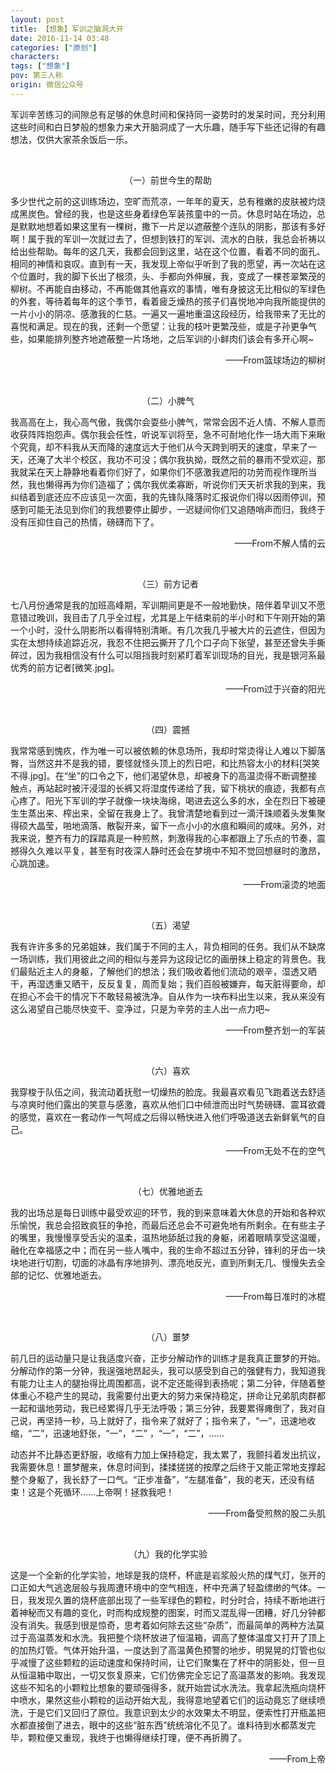 ```yaml
---
layout: post
title: 【想象】军训之脑洞大开
date: 2016-11-14 03:48
categories: ["原创"]
characters: 
tags: ["想象"]
pov: 第三人称
origin: 微信公众号
---
```


军训辛苦练习的间隙总有足够的休息时间和保持同一姿势时的发呆时间，充分利用这些时间和白日梦般的想象力来大开脑洞成了一大乐趣，随手写下些还记得的有趣想法，仅供大家茶余饭后一乐。

<br>

<p style="text-indent: 0em; text-align: center;">（一）前世今生的帮助</p>

多少世代之前的这训练场边，空旷而荒凉，一年年的夏天，总有稚嫩的皮肤被灼烧成黑炭色。曾经的我，也是这些身着绿色军装孩童中的一员。休息时站在场边，总是默默地想着如果这里有一棵树，撒下一片足以遮蔽整个连队的阴影，那该有多好啊！属于我的军训一次就过去了，但想到铁打的军训、流水的白肤，我总会祈祷以给出些帮助。每年的这几天，我都会回到这里，站在这个位置，看着不同的面孔、相同的神情和哀叹。直到有一天，我发现上帝似乎听到了我的愿望，再一次站在这个位置时，我的脚下长出了根须，头、手都向外伸展，我，变成了一棵苍翠繁茂的柳树。不再能自由移动，不再能做其他喜欢的事情，唯有身披这无比相似的军绿色的外套，等待着每年的这个季节，看着疲乏燥热的孩子们喜悦地冲向我所能提供的一片小小的阴凉、感激我的仁慈。一遍又一遍地重温这段经历，给我带来了无比的喜悦和满足。现在的我，还剩一个愿望：让我的枝叶更繁茂些，或是子孙更争气些，如果能排列整齐地遮蔽整一片场地，之后军训的小鲜肉们该会有多开心啊\~

<p style="text-indent: 0em; text-align: right;">——From篮球场边的柳树</p>

<br>

<p style="text-indent: 0em; text-align: center;">（二）小脾气</p>

我高高在上，我心高气傲，我偶尔会耍些小脾气，常常会因不近人情、不解人意而收获阵阵抱怨声。偶尔我会任性，听说军训将至，急不可耐地化作一场大雨下来瞅个究竟，却不料我从天而降的速度远大于他们从今天跨到明天的速度，早来了一天，还淹了大半个校区，我功不可没；偶尔我执拗，既然之前的暴雨不受欢迎，那我就呆在天上静静地看着你们好了，如果你们不感激我遮阳的功劳而视作理所当然，我也懒得再为你们造福了；偶尔我优柔寡断，听说你们天天祈求我的到来，我纠结着到底还应不应该见一次面，我的先锋队降落时汇报说你们得以因雨停训，预感到可能无法见到你们的我想要停止脚步，一迟疑间你们又追随哨声而归，我终于没有压抑住自己的热情，磅礴而下了。

<p style="text-indent: 0em; text-align: right;">——From不解人情的云</p>

<br>

<p style="text-indent: 0em; text-align: center;">（三）前方记者</p>

七八月份通常是我的加班高峰期，军训期间更是不一般地勤快，陪伴着早训又不愿意错过晚训，我目击了几乎全过程，尤其是上午结束前的半小时和下午刚开始的第一个小时，没什么阴影所以看得特别清晰。有几次我几乎被大片的云遮住，但因为实在太想持续追踪近况，我忍不住把云撕开了几个口子向下张望，甚至还曾失手撕碎过，因为我相信没有什么可以阻挡我时刻紧盯着军训现场的目光，我是银河系最优秀的前方记者\[微笑.jpg\]。

<p style="text-indent: 0em; text-align: right;">——From过于兴奋的阳光</p>

<br>

<p style="text-indent: 0em; text-align: center;">（四）震撼</p>

我常常感到愧疚，作为唯一可以被依赖的休息场所，我却时常烫得让人难以下脚落臀，当然这并不是我的错，要怪就怪头顶上的烈日吧，和比热容太小的材料\[哭笑不得.jpg\]。在“坐”的口令之下，他们渴望休息，却被身下的高温烫得不断调整接触点，再站起时被汗浸湿的长裤又将湿度传递给了我，留下桃状的痕迹，我都有点心疼了。阳光下军训的学子就像一块块海绵，喝进去这么多的水，全在烈日下被硬生生蒸出来、榨出来，全留在我身上了。我曾清楚地看到过一滴汗珠顺着头发集聚得硕大晶莹，啪地滴落、散裂开来，留下一点小小的水痕和瞬间的咸味。另外，对我来说，整齐有力的踩踏真是一种煎熬，刺激得我的心率都跟上了乐点的节奏，震撼得久久难以平复，甚至有时夜深人静时还会在梦境中不知不觉回想昼时的激昂，心跳加速。

<p style="text-indent: 0em; text-align: right;">——From滚烫的地面</p>

<br>

<p style="text-indent: 0em; text-align: center;">（五）渴望</p>

我有许许多多的兄弟姐妹，我们属于不同的主人，背负相同的任务。我们从不缺席一场训练，我们用彼此之间的相似与差异为这段记忆的画册抹上稳定的背景色。我们最贴近主人的身躯，了解他们的想法；我们吸收着他们流动的艰辛，湿透又晒干，再湿透重又晒干，反反复复，周而复始；我们百般被嫌弃，每天脏得要命，却在担心不会干的情况下不敢轻易被洗净。自从作为一块布料出生以来，我从来没有这么渴望自己能尽快变干、变净过，只是为辛劳的主人出一点力吧\~

<p style="text-indent: 0em; text-align: right;">——From整齐划一的军装</p>

<br>

<p style="text-indent: 0em; text-align: center;">（六）喜欢</p>

我穿梭于队伍之间，我流动着抚慰一切燥热的脸庞。我最喜欢看见飞跑着送去舒适与凉爽时他们露出的笑意与感激，喜欢从他们口中倾泄而出时气势磅礴、震耳欲聋的感觉，喜欢在一套动作一气呵成之后得以畅快进入他们呼吸道送去新鲜氧气的自己。

<p style="text-indent: 0em; text-align: right;">——From无处不在的空气</p>

<br>

<p style="text-indent: 0em; text-align: center;">（七）优雅地逝去</p>

我的出场总是每日训练中最受欢迎的环节，我的到来意味着大休息的开始和各种欢乐愉悦，我总会招致疯狂的争抢，而最后还总会不可避免地有所剩余。在有些主子的嘴里，我慢慢享受舌尖的温柔，温热地舔舐过我的身躯，闭着眼睛享受这温暖，融化在幸福感之中；而在另一些人嘴中，我的生命不超过五分钟，锋利的牙齿一块块地进行切割，切面的冰晶有序地排列、漂亮地反光，直到所剩无几、慢慢失去全部的记忆、优雅地逝去。

<p style="text-indent: 0em; text-align: right;">——From每日准时的冰棍</p>

<br>

<p style="text-indent: 0em; text-align: center;">（八）噩梦</p>

前几日的运动量只是让我适度兴奋，正步分解动作的训练才是我真正噩梦的开始。分解动作的第一分钟，我逞强地昂起头，我可以感受到自己的强健有力，我知道我有能力让主人的腿抬得比周围都高，说不定还能得到表扬呢；第二分钟，伴随着整体重心不稳产生的晃动，我需要付出更大的努力来保持稳定，拼命让兄弟肌肉群都一起和谐地劳动，我已经累得几乎无法呼吸；第三分钟，我要累得瘫倒了，我对自己说，再坚持一秒，马上就好了，指令来了就好了；指令来了，“一”，迅速地收缩，“二”，迅速地舒张，“一”，“二” ，“一”，“二”，……

动态并不比静态更舒服，收缩有力加上保持稳定，我太累了，我颤抖着发出抗议，我需要休息！噩梦醒来，休息时间到，揉揉搓搓的按摩之后终于又能正常地支撑起整个身躯了，我长舒了一口气。“正步准备”，“左腿准备”，我的老天，还没有结束！这是个死循环……上帝啊！拯救我吧！

<p style="text-indent: 0em; text-align: right;">——From备受煎熬的股二头肌</p>

<br>

<p style="text-indent: 0em; text-align: center;">（九）我的化学实验</p>

这是一个全新的化学实验，地球是我的烧杯，杯底是岩浆般火热的煤气灯，张开的口正如大气逃逸层般与我周遭环境中的空气相连，杯中充满了轻盈缥缈的气体。一日，我发现久置的烧杯底部出现了一些军绿色的颗粒，时分时合，持续不断地进行着神秘而又有趣的变化，时而构成规整的图案，时而又混乱得一团糟，好几分钟都没有消失。我感到很是惊奇，思考着如何除去这些“杂质”，而最简单的两种方法莫过于高温蒸发和水洗。我把整个烧杯放进了恒温箱，调高了整体温度又打开了顶上的加热灯管。气体开始升温，一度达到了高温黄色预警的地步，明晃晃的灯管也似乎减慢了这些颗粒的运动速度和保持时间，让它们聚集在了杯中的阴影处，但一旦从恒温箱中取出，一切又恢复原来，它们仿佛完全忘记了高温蒸发的影响。我发现这些不知名的小颗粒比想象的要顽强得多，就开始尝试水洗法。我拿起洗瓶向烧杯中喷水，果然这些小颗粒的运动开始大乱，我得意地望着它们的运动竟忘了继续喷洗，于是它们又回归了原位。我意识到太少的水效果太不明显，便索性打开瓶盖把水都直接倒了进去，眼中的这些“脏东西”统统溶化不见了。谁料待到水都蒸发完毕，颗粒便又重现，我终于也懒得继续打理，便不再折腾了。

<p style="text-indent: 0em; text-align: right;">——From上帝</p>
